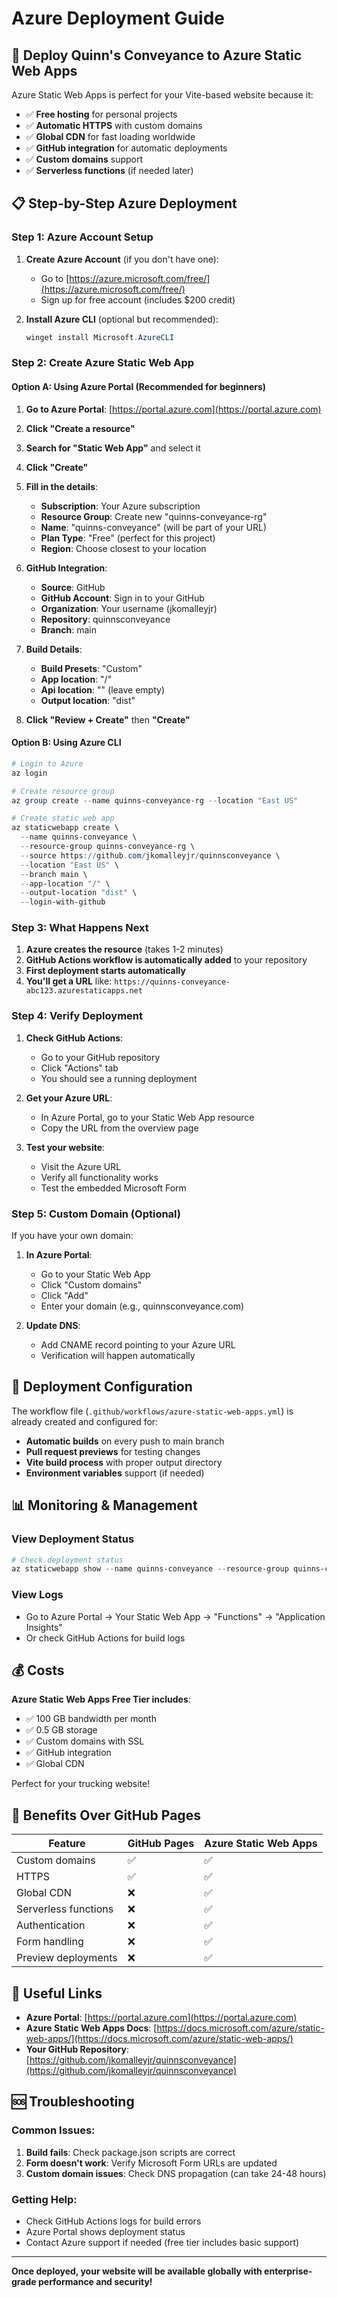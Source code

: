 # Azure Deployment Guide

## 🚀 Deploy Quinn's Conveyance to Azure Static Web Apps

Azure Static Web Apps is perfect for your Vite-based website because it:
- ✅ **Free hosting** for personal projects
- ✅ **Automatic HTTPS** with custom domains
- ✅ **Global CDN** for fast loading worldwide
- ✅ **GitHub integration** for automatic deployments
- ✅ **Custom domains** support
- ✅ **Serverless functions** (if needed later)

## 📋 Step-by-Step Azure Deployment

### Step 1: Azure Account Setup

1. **Create Azure Account** (if you don't have one):
   - Go to [https://azure.microsoft.com/free/](https://azure.microsoft.com/free/)
   - Sign up for free account (includes $200 credit)

2. **Install Azure CLI** (optional but recommended):
   ```powershell
   winget install Microsoft.AzureCLI
   ```

### Step 2: Create Azure Static Web App

#### Option A: Using Azure Portal (Recommended for beginners)

1. **Go to Azure Portal**: [https://portal.azure.com](https://portal.azure.com)
2. **Click "Create a resource"**
3. **Search for "Static Web App"** and select it
4. **Click "Create"**

5. **Fill in the details**:
   - **Subscription**: Your Azure subscription
   - **Resource Group**: Create new "quinns-conveyance-rg"
   - **Name**: "quinns-conveyance" (will be part of your URL)
   - **Plan Type**: "Free" (perfect for this project)
   - **Region**: Choose closest to your location
   
6. **GitHub Integration**:
   - **Source**: GitHub
   - **GitHub Account**: Sign in to your GitHub
   - **Organization**: Your username (jkomalleyjr)
   - **Repository**: quinnsconveyance
   - **Branch**: main
   
7. **Build Details**:
   - **Build Presets**: "Custom"
   - **App location**: "/" 
   - **Api location**: "" (leave empty)
   - **Output location**: "dist"

8. **Click "Review + Create"** then **"Create"**

#### Option B: Using Azure CLI

```powershell
# Login to Azure
az login

# Create resource group
az group create --name quinns-conveyance-rg --location "East US"

# Create static web app
az staticwebapp create \
  --name quinns-conveyance \
  --resource-group quinns-conveyance-rg \
  --source https://github.com/jkomalleyjr/quinnsconveyance \
  --location "East US" \
  --branch main \
  --app-location "/" \
  --output-location "dist" \
  --login-with-github
```

### Step 3: What Happens Next

1. **Azure creates the resource** (takes 1-2 minutes)
2. **GitHub Actions workflow is automatically added** to your repository
3. **First deployment starts automatically**
4. **You'll get a URL** like: `https://quinns-conveyance-abc123.azurestaticapps.net`

### Step 4: Verify Deployment

1. **Check GitHub Actions**:
   - Go to your GitHub repository
   - Click "Actions" tab
   - You should see a running deployment

2. **Get your Azure URL**:
   - In Azure Portal, go to your Static Web App resource
   - Copy the URL from the overview page

3. **Test your website**:
   - Visit the Azure URL
   - Verify all functionality works
   - Test the embedded Microsoft Form

### Step 5: Custom Domain (Optional)

If you have your own domain:

1. **In Azure Portal**:
   - Go to your Static Web App
   - Click "Custom domains"
   - Click "Add"
   - Enter your domain (e.g., quinnsconveyance.com)

2. **Update DNS**:
   - Add CNAME record pointing to your Azure URL
   - Verification will happen automatically

## 🔧 Deployment Configuration

The workflow file (`.github/workflows/azure-static-web-apps.yml`) is already created and configured for:

- **Automatic builds** on every push to main branch
- **Pull request previews** for testing changes
- **Vite build process** with proper output directory
- **Environment variables** support (if needed)

## 📊 Monitoring & Management

### View Deployment Status
```powershell
# Check deployment status
az staticwebapp show --name quinns-conveyance --resource-group quinns-conveyance-rg
```

### View Logs
- Go to Azure Portal → Your Static Web App → "Functions" → "Application Insights"
- Or check GitHub Actions for build logs

## 💰 Costs

**Azure Static Web Apps Free Tier includes**:
- ✅ 100 GB bandwidth per month
- ✅ 0.5 GB storage
- ✅ Custom domains with SSL
- ✅ GitHub integration
- ✅ Global CDN

Perfect for your trucking website!

## 🚀 Benefits Over GitHub Pages

| Feature | GitHub Pages | Azure Static Web Apps |
|---------|--------------|----------------------|
| Custom domains | ✅ | ✅ |
| HTTPS | ✅ | ✅ |
| Global CDN | ❌ | ✅ |
| Serverless functions | ❌ | ✅ |
| Authentication | ❌ | ✅ |
| Form handling | ❌ | ✅ |
| Preview deployments | ❌ | ✅ |

## 🔗 Useful Links

- **Azure Portal**: [https://portal.azure.com](https://portal.azure.com)
- **Azure Static Web Apps Docs**: [https://docs.microsoft.com/azure/static-web-apps/](https://docs.microsoft.com/azure/static-web-apps/)
- **Your GitHub Repository**: [https://github.com/jkomalleyjr/quinnsconveyance](https://github.com/jkomalleyjr/quinnsconveyance)

## 🆘 Troubleshooting

### Common Issues:

1. **Build fails**: Check package.json scripts are correct
2. **Form doesn't work**: Verify Microsoft Form URLs are updated
3. **Custom domain issues**: Check DNS propagation (can take 24-48 hours)

### Getting Help:
- Check GitHub Actions logs for build errors
- Azure Portal shows deployment status
- Contact Azure support if needed (free tier includes basic support)

---

**Once deployed, your website will be available globally with enterprise-grade performance and security!**